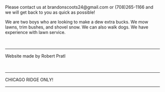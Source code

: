 <link rel="shortcut icon" href="favicon.png" />
<p> Please contact us at brandonscoots24@gmail.com or (708)265-1166 and we will get back to you as quick as possible! </p>
<p> We are two boys who are looking to make a dew extra bucks. We mow lawns, trim bushes, and shovel snow. We can also walk dogs. We have experience with lawn service.</c></p>

<br>
<hr>
<p> Website made by Robert Pratl </p>
<br>
<hr>
<p> CHICAGO RIDGE ONLY! </p>
<hr>
